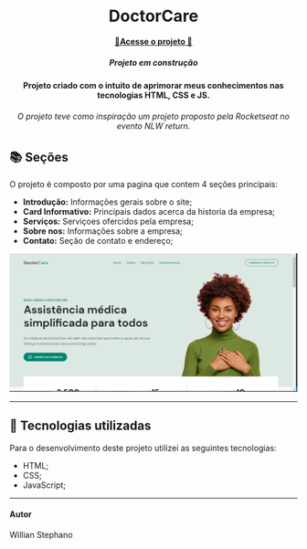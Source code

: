 <h1 align="center">
  <br>DoctorCare
</h1>

<p align="center">
  <a href="https://willianstephano.github.io/DoctorCare/">
    <b>🚀Acesse o projeto 🚀</b>
  </a>
  
 <h5 align="center">
  Projeto em construção
</h5>


<h4 align="center">
  Projeto criado com o intuito de aprimorar meus conhecimentos nas tecnologias HTML, CSS e JS.
</h4>

<h6 align="center">
  O projeto teve como inspiração um projeto proposto pela Rocketseat no evento NLW return.
</h6>

## 📚 Seções
O projeto é composto por uma pagina que contem 4 seções principais:

- **Introdução:** Informações gerais sobre o site;
- **Card Informativo:** Principais dados acerca da historia da empresa;
- **Serviços:** Serviçoes ofercidos pela empresa;
- **Sobre nos:** Informações sobre a empresa;
- **Contato:** Seção de contato e endereço;


<img src="Conteudo/previa-img.PNG" alt="Imagem de pré-visualização da pagina">

---

## 💼 Tecnologias utilizadas
Para o desenvolvimento deste projeto utilizei as seguintes tecnologias:

- HTML;
- CSS;
- JavaScript;
---

#### Autor
Willian Stephano
